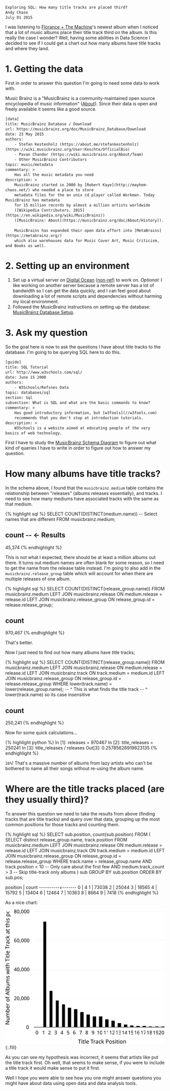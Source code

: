 	Exploring SQL: How many title tracks are placed third?
	Andy Chase
	July 01 2015

I was listening to [Florance + The Machine](http://pitchfork.com/reviews/albums/20605-how-big-how-blue-how-beautiful/)'s newest album when I noticed that a lot of music albums place their title track third on the album. Is this really the case I wonder? Well, having some abilities in Data Science I decided to see if I could get a chart out how many albums have title tracks and where they land.

# 1. Getting the data

First in order to answer this question I'm going to need some data to work with.

Music Brainz is a "MusicBrainz is a community-maintained open source encyclopedia of music information" ([About](https://musicbrainz.org/doc/About)). Since their data is open and freely available it seems like a good source.

    [data]
    title: MusicBrainz Database / Download
    url: https://musicbrainz.org/doc/MusicBrainz_Database/Download
    date: 23 May 2015
    authors:
        - Stefan Kestenholz (https://about.me/stefankestenholz) (https://wiki.musicbrainz.org/User:Keschte/OfficialBio)
        - Pavan Chander (https://wiki.musicbrainz.org/About/Team)
        - Other MusicBrainz Contributors
    topic: music/metadata
    commentary: >
        Has all the music metadata you need
    description: >
        MusicBrainz started in 2000 by [Robert Kaye](http://mayhem-chaos.net/) who needed a place to store
        metadata files for the an unix cd player called Workman. Today MusicBrainz has metadata
        for 15 million records by almost a million artists worldwide
        ([Wikipedia Contributors, 2015](https://en.wikipedia.org/wiki/MusicBrainz)) 
        ([MusicBrains: About](https://musicbrainz.org/doc/About/History)).
        
        MusicBrains has expanded their open data effort into [MetaBrains](https://metabrainz.org/)
        which also warehouses data for Music Cover Art, Music Criticism, and Books as well. 

# 2. Setting up an environment

1. Set up a virtual server on [Digital Ocean](//digitalocean.com/?refcode=d91055f0c205) ([non-ref](//digitalocean.com)) to work on. *Optional:* I like working on another server because a remote server has a lot of bandwidth so I can get the data quickly, and I can feel good about downloading a lot of remote scripts and dependencies without harming my local environment.
2. Followed the MusicBrainz instructions on setting up the database: [MusicBrainz Database Setup](https://bitbucket.org/lalinsky/mbslave).

# 3. Ask my question

So the goal here is now to ask the questions I have about title tracks to the database. I'm going to be querying SQL here to do this.


    [guide]
    title: SQL Tutorial
    url: http://www.w3schools.com/sql/
    date: June 15 2000
    authors:
        - W3Schools/Refsnes Data
    topic: databases/sql
    section: Sql
    subsection: What is SQL and what are the basic commands to know?
    commentary: >
        Has good introductory information, but [w3fools](//w3fools.com)
        recommends that you don't stop at introduction tutorials.
    description: >
        W3Schools is a website aimed at educating people of the very basics of web technology.

First I have to study the [MusicBrainz Schema Diagram](https://musicbrainz.org/doc/MusicBrainz_Database/Schema) to figure out what kind of queries I have to write in order to figure out how to answer my question.

# How many albums have title tracks?

In the schema above, I found that the `musicbrainz.medium` table contains the relationship between "releases" (albums releases essentially), and tracks. I need to see how many mediums have associated tracks with the same as that medium.

{% highlight sql %}
SELECT COUNT(DISTINCT(medium.name)) -- Select names that are different
FROM musicbrainz.medium;

 count  -- <- Results
-------
 45,374
{% endhighlight %}

This is not what I expected, there should be at least a million albums out there. It turns out medium names are often blank for some reason, so I need to get the name from the release table instead. I'm going to also add in the `musicbrainz.release_group` table which will account for when there are multiple releases of one album.

{% highlight sql %}
SELECT COUNT(DISTINCT(release_group.name)) 
FROM musicbrainz.medium 
LEFT JOIN musicbrainz.release 
     ON medium.release = release.id
LEFT JOIN musicbrainz.release_group
     ON release_group.id = release.release_group;

  count  
---------
 970,467
{% endhighlight %}

That's better.

Now I just need to find out how many albums have title tracks;

{% highlight sql %}
SELECT COUNT(DISTINCT(release_group.name)) 
FROM musicbrainz.medium
LEFT JOIN musicbrainz.release 
    ON medium.release = release.id 
LEFT JOIN musicbrainz.track 
    ON track.medium = medium.id 
LEFT JOIN musicbrainz.release_group 
    ON release_group.id = release.release_group 
WHERE lower(track.name) = lower(release_group.name);
-- ^ This is what finds the title track
-- ^ lower(track.name) so its case insensitive

 count  
--------
 250,241
{% endhighlight %}

Now for some quick calculations...

{% highlight python %}
In [1]: releases = 970467
In [2]: title_releases = 250241
In [3]: title_releases / releases
Out[3]: 0.25785626919823135
{% endhighlight %}

`26%`! That's a massive number of albums from lazy artists who can't be bothered to name all their songs without re-using the album name.

# Where are the title tracks placed (are they usually third)?

To answer this question we need to take the results from above (finding tracks that are title tracks) and query over that data, grouping up the most common positions for those tracks and counting them.

{% highlight sql %}
SELECT sub.position, count(sub.position) 
FROM (
    SELECT distinct release_group.name, track.position 
    FROM musicbrainz.medium
    LEFT JOIN musicbrainz.release 
        ON medium.release = release.id 
    LEFT JOIN musicbrainz.track 
        ON track.medium = medium.id 
    LEFT JOIN musicbrainz.release_group 
        ON release_group.id = release.release_group 
    WHERE track.name = release_group.name
    AND track.position < 10 -- Only care about the first few
    AND medium.track_count > 3 -- Skip title-track only albums
) sub 
GROUP BY sub.position
ORDER BY sub.pos;

 position | count 
----------+-------
        0 |     4
        1 | 73038
        2 | 25044
        3 | 18565
        4 | 15792
        5 | 13404
        6 | 12464
        7 | 10363
        8 |  8664
        9 |  7418
{% endhighlight %}

As a nice chart:

![chart.png](/images/2015-07-01-album_data.svg){:.fill}

As you can see my hypothesis was incorrect, it seems that artists like put the title track first. Oh well, that seems to make sense, if you were to include a title track it would make sense to put it first.

Well I hope you were able to see how you one might answer questions you might have about data using open data and data analysis tools.